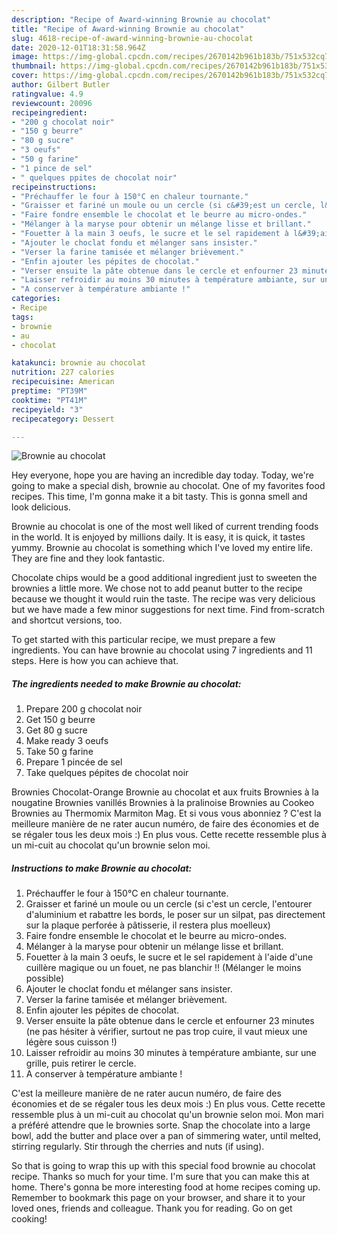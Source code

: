 ```yaml
---
description: "Recipe of Award-winning Brownie au chocolat"
title: "Recipe of Award-winning Brownie au chocolat"
slug: 4618-recipe-of-award-winning-brownie-au-chocolat
date: 2020-12-01T18:31:58.964Z
image: https://img-global.cpcdn.com/recipes/2670142b961b183b/751x532cq70/brownie-au-chocolat-photo-principale-de-la-recette.jpg
thumbnail: https://img-global.cpcdn.com/recipes/2670142b961b183b/751x532cq70/brownie-au-chocolat-photo-principale-de-la-recette.jpg
cover: https://img-global.cpcdn.com/recipes/2670142b961b183b/751x532cq70/brownie-au-chocolat-photo-principale-de-la-recette.jpg
author: Gilbert Butler
ratingvalue: 4.9
reviewcount: 20096
recipeingredient:
- "200 g chocolat noir"
- "150 g beurre"
- "80 g sucre"
- "3 oeufs"
- "50 g farine"
- "1 pince de sel"
- " quelques ppites de chocolat noir"
recipeinstructions:
- "Préchauffer le four à 150°C en chaleur tournante."
- "Graisser et fariné un moule ou un cercle (si c&#39;est un cercle, l&#39;entourer d&#39;aluminium et rabattre les bords, le poser sur un silpat, pas directement sur la plaque perforée à pâtisserie, il restera plus moelleux)"
- "Faire fondre ensemble le chocolat et le beurre au micro-ondes."
- "Mélanger à la maryse pour obtenir un mélange lisse et brillant."
- "Fouetter à la main 3 oeufs, le sucre et le sel rapidement à l&#39;aide d&#39;une cuillère magique ou un fouet, ne pas blanchir !! (Mélanger le moins possible)"
- "Ajouter le choclat fondu et mélanger sans insister."
- "Verser la farine tamisée et mélanger brièvement."
- "Enfin ajouter les pépites de chocolat."
- "Verser ensuite la pâte obtenue dans le cercle et enfourner 23 minutes (ne pas hésiter à vérifier, surtout ne pas trop cuire, il vaut mieux une légère sous cuisson !)"
- "Laisser refroidir au moins 30 minutes à température ambiante, sur une grille, puis retirer le cercle."
- "A conserver à température ambiante !"
categories:
- Recipe
tags:
- brownie
- au
- chocolat

katakunci: brownie au chocolat 
nutrition: 227 calories
recipecuisine: American
preptime: "PT39M"
cooktime: "PT41M"
recipeyield: "3"
recipecategory: Dessert

---
```



![Brownie au chocolat](https://img-global.cpcdn.com/recipes/2670142b961b183b/751x532cq70/brownie-au-chocolat-photo-principale-de-la-recette.jpg)

Hey everyone, hope you are having an incredible day today. Today, we're going to make a special dish, brownie au chocolat. One of my favorites food recipes. This time, I'm gonna make it a bit tasty. This is gonna smell and look delicious.

Brownie au chocolat is one of the most well liked of current trending foods in the world. It is enjoyed by millions daily. It is easy, it is quick, it tastes yummy. Brownie au chocolat is something which I've loved my entire life. They are fine and they look fantastic.

Chocolate chips would be a good additional ingredient just to sweeten the brownies a little more. We chose not to add peanut butter to the recipe because we thought it would ruin the taste. The recipe was very delicious but we have made a few minor suggestions for next time. Find from-scratch and shortcut versions, too.


To get started with this particular recipe, we must prepare a few ingredients. You can have brownie au chocolat using 7 ingredients and 11 steps. Here is how you can achieve that.

<!--inarticleads1-->

##### The ingredients needed to make Brownie au chocolat:

1. Prepare 200 g chocolat noir
1. Get 150 g beurre
1. Get 80 g sucre
1. Make ready 3 oeufs
1. Take 50 g farine
1. Prepare 1 pincée de sel
1. Take  quelques pépites de chocolat noir


Brownies Chocolat-Orange Brownie au chocolat et aux fruits Brownies à la nougatine Brownies vanillés Brownies à la pralinoise Brownies au Cookeo Brownies au Thermomix Marmiton Mag. Et si vous vous abonniez ? C&#39;est la meilleure manière de ne rater aucun numéro, de faire des économies et de se régaler tous les deux mois :) En plus vous. Cette recette ressemble plus à un mi-cuit au chocolat qu&#39;un brownie selon moi. 

<!--inarticleads2-->

##### Instructions to make Brownie au chocolat:

1. Préchauffer le four à 150°C en chaleur tournante.
1. Graisser et fariné un moule ou un cercle (si c&#39;est un cercle, l&#39;entourer d&#39;aluminium et rabattre les bords, le poser sur un silpat, pas directement sur la plaque perforée à pâtisserie, il restera plus moelleux)
1. Faire fondre ensemble le chocolat et le beurre au micro-ondes.
1. Mélanger à la maryse pour obtenir un mélange lisse et brillant.
1. Fouetter à la main 3 oeufs, le sucre et le sel rapidement à l&#39;aide d&#39;une cuillère magique ou un fouet, ne pas blanchir !! (Mélanger le moins possible)
1. Ajouter le choclat fondu et mélanger sans insister.
1. Verser la farine tamisée et mélanger brièvement.
1. Enfin ajouter les pépites de chocolat.
1. Verser ensuite la pâte obtenue dans le cercle et enfourner 23 minutes (ne pas hésiter à vérifier, surtout ne pas trop cuire, il vaut mieux une légère sous cuisson !)
1. Laisser refroidir au moins 30 minutes à température ambiante, sur une grille, puis retirer le cercle.
1. A conserver à température ambiante !


C&#39;est la meilleure manière de ne rater aucun numéro, de faire des économies et de se régaler tous les deux mois :) En plus vous. Cette recette ressemble plus à un mi-cuit au chocolat qu&#39;un brownie selon moi. Mon mari a préféré attendre que le brownies sorte. Snap the chocolate into a large bowl, add the butter and place over a pan of simmering water, until melted, stirring regularly. Stir through the cherries and nuts (if using). 

So that is going to wrap this up with this special food brownie au chocolat recipe. Thanks so much for your time. I'm sure that you can make this at home. There's gonna be more interesting food at home recipes coming up. Remember to bookmark this page on your browser, and share it to your loved ones, friends and colleague. Thank you for reading. Go on get cooking!
